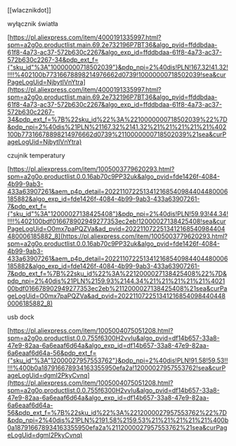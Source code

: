 [[wlacznikdot]]

  

wyłącznik światła

[https://pl.aliexpress.com/item/4000191335997.html?spm=a2g0o.productlist.main.69.2e732196P7BT36&algo_pvid=ffddbdaa-61f8-4a73-ac37-572b630c2267&algo_exp_id=ffddbdaa-61f8-4a73-ac37-572b630c2267-34&pdp_ext_f={"sku_id"%3A"10000000718502039"}&pdp_npi=2%40dis!PLN!167.32!41.32!!!!!%402100b77316678898214976662d0739!10000000718502039!sea&curPageLogUid=NjbytIVnYtra](https://pl.aliexpress.com/item/4000191335997.html?spm=a2g0o.productlist.main.69.2e732196P7BT36&algo_pvid=ffddbdaa-61f8-4a73-ac37-572b630c2267&algo_exp_id=ffddbdaa-61f8-4a73-ac37-572b630c2267-34&pdp_ext_f=%7B%22sku_id%22%3A%2210000000718502039%22%7D&pdp_npi=2%40dis%21PLN%21167.32%2141.32%21%21%21%21%21%402100b77316678898214976662d0739%2110000000718502039%21sea&curPageLogUid=NjbytIVnYtra)

  

czujnik temperatury

[https://pl.aliexpress.com/item/1005003779620293.html?spm=a2g0o.productlist.0.0.16ab70c9PP32uk&algo_pvid=fde1426f-4084-4b99-9ab3-433a63907261&aem_p4p_detail=2022110722513412168540984404480006185882&algo_exp_id=fde1426f-4084-4b99-9ab3-433a63907261-7&pdp_ext_f={"sku_id"%3A"12000027138425408"}&pdp_npi=2%40dis!PLN!59.93!44.34!!!!!%402100bdf016678902949277353ec2eb!12000027138425408!sea&curPageLogUid=O0mx7paPQZVa&ad_pvid=2022110722513412168540984404480006185882_8](https://pl.aliexpress.com/item/1005003779620293.html?spm=a2g0o.productlist.0.0.16ab70c9PP32uk&algo_pvid=fde1426f-4084-4b99-9ab3-433a63907261&aem_p4p_detail=2022110722513412168540984404480006185882&algo_exp_id=fde1426f-4084-4b99-9ab3-433a63907261-7&pdp_ext_f=%7B%22sku_id%22%3A%2212000027138425408%22%7D&pdp_npi=2%40dis%21PLN%2159.93%2144.34%21%21%21%21%21%402100bdf016678902949277353ec2eb%2112000027138425408%21sea&curPageLogUid=O0mx7paPQZVa&ad_pvid=2022110722513412168540984404480006185882_8)

  

usb dock

[https://pl.aliexpress.com/item/1005004075051208.html?spm=a2g0o.productlist.0.0.755f6300H2vvIu&algo_pvid=df14b657-33a8-47e9-82aa-6a6eaaf6d64a&algo_exp_id=df14b657-33a8-47e9-82aa-6a6eaaf6d64a-56&pdp_ext_f={"sku_id"%3A"12000027957553762"}&pdp_npi=2%40dis!PLN!91.58!59.53!!!!!%400b0a187916678934163355950efa2a!12000027957553762!sea&curPageLogUid=dgmI2PkyCvnq](https://pl.aliexpress.com/item/1005004075051208.html?spm=a2g0o.productlist.0.0.755f6300H2vvIu&algo_pvid=df14b657-33a8-47e9-82aa-6a6eaaf6d64a&algo_exp_id=df14b657-33a8-47e9-82aa-6a6eaaf6d64a-56&pdp_ext_f=%7B%22sku_id%22%3A%2212000027957553762%22%7D&pdp_npi=2%40dis%21PLN%2191.58%2159.53%21%21%21%21%21%400b0a187916678934163355950efa2a%2112000027957553762%21sea&curPageLogUid=dgmI2PkyCvnq)